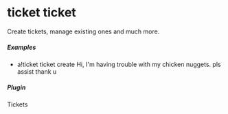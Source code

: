 # ticket ticket 

Create tickets, manage existing ones and much more.
			

##### Examples

* a!ticket ticket  create Hi, I'm having trouble with my chicken nuggets. pls assist thank u


##### Plugin
Tickets